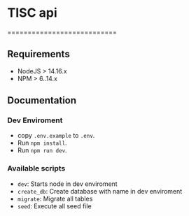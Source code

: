 # TISC api

===========================

## Requirements

- NodeJS > 14.16.x
- NPM > 6..14.x

## Documentation

### Dev Enviroment

- copy `.env.example` to `.env`.
- Run `npm install`.
- Run `npm run dev`.

### Available scripts

- `dev`: Starts node in dev enviroment
- `create_db`: Create database with name in dev enviroment
- `migrate`: Migrate all tables
- `seed`: Execute all seed file
